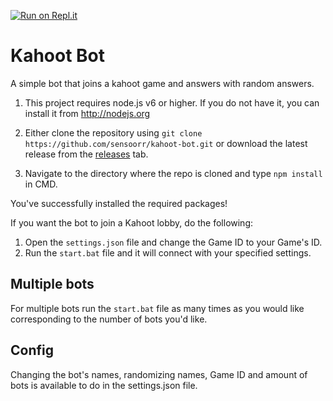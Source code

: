 [![Run on Repl.it](https://repl.it/badge/github/sensoorr/kahoot-bot)](https://repl.it/github/sensoorr/kahoot-bot)

# Kahoot Bot
A simple bot that joins a kahoot game and answers with random answers.

1. This project requires node.js v6 or higher. If you do not have it, you can install it from http://nodejs.org

2. Either clone the repository using ```git clone https://github.com/sensoorr/kahoot-bot.git``` or download the latest release from the [releases](https://github.com/sensoorr/kahoot-bot/releases) tab.

3. Navigate to the directory where the repo is cloned and type ```npm install``` in CMD.

You've successfully installed the required packages!

If you want the bot to join a Kahoot lobby, do the following:

1. Open the `settings.json` file and change the Game ID to your Game's ID.
2. Run the `start.bat` file and it will connect with your specified settings.

## Multiple bots
For multiple bots run the `start.bat` file as many times as you would like corresponding to the number of bots you'd like.

## Config
Changing the bot's names, randomizing names, Game ID and amount of bots is available to do in the settings.json file.